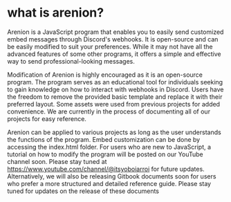 # what is arenion?
Arenion is a JavaScript program that enables you to easily send customized embed messages through Discord's webhooks. It is open-source and can be easily modified to suit your preferences. While it may not have all the advanced features of some other programs, it offers a simple and effective way to send professional-looking messages.

Modification of Arenion is highly encouraged as it is an open-source program. The program serves as an educational tool for individuals seeking to gain knowledge on how to interact with webhooks in Discord. Users have the freedom to remove the provided basic template and replace it with their preferred layout. Some assets were used from previous projects for added convenience. We are currently in the process of documenting all of our projects for easy reference.

Arenion can be applied to various projects as long as the user understands the functions of the program. Embed customization can be done by accessing the index.html folder. For users who are new to JavaScript, a tutorial on how to modify the program will be posted on our YouTube channel soon. Please stay tuned at https://www.youtube.com/channel/@itsyoboiarroi for future updates. Alternatively, we will also be releasing Gitbook documents soon for users who prefer a more structured and detailed reference guide. Please stay tuned for updates on the release of these documents
